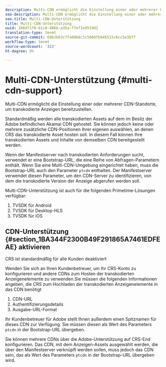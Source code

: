 ```yaml
---
description: Multi-CDN ermöglicht die Einstellung einer oder mehrerer CDN-Standorte, um transkodierte Anzeigen bereitzustellen.
seo-description: Multi-CDN ermöglicht die Einstellung einer oder mehrerer CDN-Standorte, um transkodierte Anzeigen bereitzustellen.
seo-title: Multi-CDN-Unterstützung
title: Multi-CDN-Unterstützung
uuid: 2b6d71f0-61c8-486b-a35a-f7ef3a9519d2
translation-type: tm+mt
source-git-commit: 6863b63c7fa0068c3c5060fb946515c6cc5e3bff
workflow-type: tm+mt
source-wordcount: '323'
ht-degree: 0%

---
```



# Multi-CDN-Unterstützung {#multi-cdn-support}

Multi-CDN ermöglicht die Einstellung einer oder mehrerer CDN-Standorte, um transkodierte Anzeigen bereitzustellen.

Standardmäßig werden alle transkodierten Assets auf dem im Besitz der Adobe befindlichen Akamai CDN gehostet. Sie können jedoch keine oder mehrere zusätzliche CDN-Positionen Ihrer eigenen auswählen, an denen CRS das transkodierte Asset hosten soll. In diesem Fall können Ihre transkodierten Assets und Inhalte von demselben CDN bereitgestellt werden.

Wenn der Manifestserver nach transkodierten Anforderungen sucht, verwendet er eine Bootstrap-URL, die eine Reihe von Abfragen-Parametern enthält. Wenn Sie eine Multi-CDN-Umgebung eingerichtet haben, muss die Bootstrap-URL auch den Parameter `ptcdn` enthalten. Der Manifestserver verwendet diesen Parameter, um den CDN-Server zu identifizieren, von dem die transkodierte Version der Anzeige abgerufen werden soll.

Multi-CDN-Unterstützung ist auch für die folgenden Primetime-Lösungen verfügbar:

1. TVSDK für Android
1. TVSDK für Desktop-HLS
1. TVSDK für iOS

## CDN-Unterstützung {#section_1BA344F2300B49F291865A7461EDFEAE} aktivieren

CRS ist standardmäßig für alle Kunden deaktiviert

Wenden Sie sich an Ihren Kundenbetreuer, um Ihr CRS-Konto zu konfigurieren und andere CDNs zum Hosten der transkodierten Anzeigenelemente zu verwenden.Sie müssen die folgenden Informationen angeben, die CRS zum Hochladen der transkodierten Anzeigenelemente in das CDN benötigt

1. CDN-URL
1. Authentifizierungsdetails
1. Ausgabe-URL-Format

Ihr Kundenbetreuer für Adobe stellt Ihnen außerdem einen Spitznamen für dieses CDN zur Verfügung. Sie müssen diesen als Wert des Parameters `ptcdn` in der Bootstrap-URL übergeben.

Sie können mehrere CDNs über die Adobe-Unterstützung auf CRS-End konfigurieren. Das CDN, mit dem Anzeigen-Assets ausgewählt werden, die über den Manifestserver verknüpft werden sollen, muss jedoch das CDN sein, das als Wert des Parameters `ptcdn` in der Bootstrap-URL übergeben wird.
